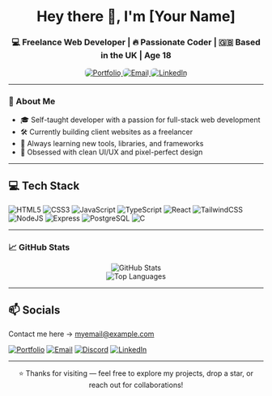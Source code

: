 <h1 align="center">Hey there 👋, I'm [Your Name]</h1>
<h3 align="center">💻 Freelance Web Developer | 🔥 Passionate Coder | 🇬🇧 Based in the UK | Age 18</h3>

<p align="center">
  <a href="https://your-portfolio-link.com" target="_blank">
    <img src="https://img.shields.io/badge/Portfolio-%230A0A0A.svg?style=flat&logo=firefox&logoColor=white" alt="Portfolio" style="border-radius: 6px;" />
  </a>
  <a href="mailto:youremail@example.com">
    <img src="https://img.shields.io/badge/Email-%23D14836.svg?style=flat&logo=gmail&logoColor=white" alt="Email" style="border-radius: 6px;" />
  </a>
  <a href="https://linkedin.com/in/your-profile" target="_blank">
    <img src="https://img.shields.io/badge/LinkedIn-%230A66C2.svg?style=flat&logo=linkedin&logoColor=white" alt="LinkedIn" style="border-radius: 6px;" />
  </a>
</p>


---

### 🧠 About Me

- 🎓 Self-taught developer with a passion for full-stack web development  
- 🛠️ Currently building client websites as a freelancer  
- 🔎 Always learning new tools, libraries, and frameworks  
- 🎨 Obsessed with clean UI/UX and pixel-perfect design

---

## 💻 Tech Stack

![HTML5](https://img.shields.io/badge/html5-%23E34F26.svg?style=flat&logo=html5&logoColor=white)
![CSS3](https://img.shields.io/badge/css3-%231572B6.svg?style=flat&logo=css3&logoColor=white)
![JavaScript](https://img.shields.io/badge/javascript-%23F7DF1E.svg?style=flat&logo=javascript&logoColor=black)
![TypeScript](https://img.shields.io/badge/typescript-%23007ACC.svg?style=flat&logo=typescript&logoColor=white)
![React](https://img.shields.io/badge/react-%2320232a.svg?style=flat&logo=react&logoColor=%2361DAFB)
![TailwindCSS](https://img.shields.io/badge/tailwindcss-%2338B2AC.svg?style=flat&logo=tailwind-css&logoColor=white)
![NodeJS](https://img.shields.io/badge/node.js-%2343853D.svg?style=flat&logo=node.js&logoColor=white)
![Express](https://img.shields.io/badge/express-%23000000.svg?style=flat&logo=express&logoColor=white)
![PostgreSQL](https://img.shields.io/badge/postgresql-%23316192.svg?style=flat&logo=postgresql&logoColor=white)
![C](https://img.shields.io/badge/C-%2300599C.svg?style=flat&logo=c&logoColor=white)




---

### 📈 GitHub Stats

<p align="center">
  <img src="https://github-readme-stats.vercel.app/api?username=your-github-username&show_icons=true&theme=radical" alt="GitHub Stats" />
  <br />
  <img src="https://github-readme-stats.vercel.app/api/top-langs/?username=your-github-username&layout=compact&theme=radical" alt="Top Languages" />
</p>

---

## 📫 Socials

Contact me here → [myemail@example.com](mailto:myemail@example.com)

[![Portfolio](https://img.shields.io/badge/Portfolio-000000?style=flat-square&logo=firefox&logoColor=white)](https://your-portfolio-link.com)
[![Email](https://img.shields.io/badge/Email-D14836?style=flat-square&logo=gmail&logoColor=white)](mailto:myemail@example.com)
[![Discord](https://img.shields.io/badge/Discord-5865F2?style=flat-square&logo=discord&logoColor=white)](https://discordapp.com/users/YourDiscordID)
[![LinkedIn](https://img.shields.io/badge/LinkedIn-0A66C2?style=flat-square&logo=linkedin&logoColor=white)](https://linkedin.com/in/your-profile)





---

<p align="center">
  ⭐ Thanks for visiting — feel free to explore my projects, drop a star, or reach out for collaborations!
</p>
